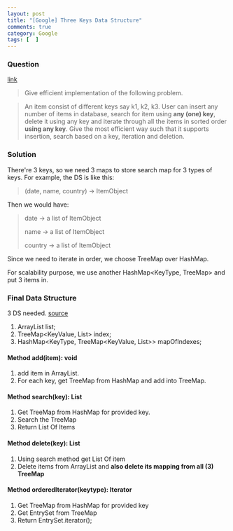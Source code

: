 ```yaml
---
layout: post
title: "[Google] Three Keys Data Structure"
comments: true
category: Google
tags: [  ]
---
```


### Question 

[link](http://www.careercup.com/question?id=5763793837621248)

> Give efficient implementation of the following problem. 

> An item consist of different keys say k1, k2, k3. User can insert any number of items in database, search for item using __any (one) key__, delete it using any key and iterate through all the items in sorted order __using any key__. Give the most efficient way such that it supports insertion, search based on a key, iteration and deletion.

### Solution

There're 3 keys, so we need 3 maps to store search map for 3 types of keys. For example, the DS is like this: 

> (date, name, country) -> ItemObject

Then we would have: 

> date -> a list of ItemObject
>
> name -> a list of ItemObject
>
> country -> a list of ItemObject

Since we need to iterate in order, we choose TreeMap over HashMap. 

For scalability purpose, we use another HashMap<KeyType, TreeMap> and put 3 items in. 

### Final Data Structure

3 DS needed. [source](http://www.careercup.com/question?id=5763793837621248)

1. ArrayList<ItemObject> list;
1. TreeMap<KeyValue, List<ItemObject>> index; 
1. HashMap<KeyType, TreeMap<KeyValue, List<ItemObject>>> mapOfIndexes;

#### Method add(item): void 

1. add item in ArrayList. 
1. For each key, get TreeMap from HashMap and add into TreeMap. 

#### Method search(key): List<Item> 

1. Get TreeMap from HashMap for provided key.
1. Search the TreeMap
1. Return List Of Items 

#### Method delete(key): List<Item> 

1. Using search method get List Of item 
2. Delete items from ArrayList and __also delete its mapping from all (3) TreeMap__

#### Method orderedIterator(keytype): Iterator 

1. Get TreeMap from HashMap for provided key 
2. Get EntrySet from TreeMap 
3. Return EntrySet.iterator(); 
